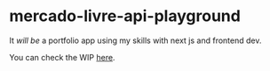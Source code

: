 # mercado-livre-api-playground

It *will be* a portfolio app using my skills with next js and frontend dev.

You can check the WIP [here](https://mercado-livre-api-playground-brummm.vercel.app/).
